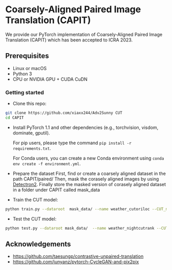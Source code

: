 # Coarsely-Aligned Paired Image Translation (CAPIT)

We provide our PyTorch implementation of Coarsely-Aligned Paired Image Translation (CAPIT) which has been accepted to ICRA 2023.

## Prerequisites
- Linux or macOS
- Python 3
- CPU or NVIDIA GPU + CUDA CuDN

### Getting started

- Clone this repo:
```bash
git clone https://github.com/xiaxx244/Adv2Sunny CUT
cd CAPIT
```

- Install PyTorch 1.1 and other dependencies (e.g., torchvision, visdom, dominate, gputil).

  For pip users, please type the command `pip install -r requirements.txt`.

  For Conda users,  you can create a new Conda environment using `conda env create -f environment.yml`.

- Prepare the dataset
  First, find or create a coarsely aligned dataset in the path CAPIT/paired/
  Then, mask the corasely aligned images by using [Detectron2](https://github.com/facebookresearch/detectron2).
  Finally store the masked version of corasely aligned dataset in a folder under CAPIT called mask_data
  
  
- Train the CUT model:
```bash
python train.py --dataroot  mask_data/ --name weather_cutoriloc --CUT_mode CUT --display_id 0 --preprocess scale_width --load_size 512

```
- Test the CUT model:
```bash
python test.py --dataroot mask_data/  --name weather_nightcutrank --CUT_mode CUT --preprocess scale_width --load_size 512
```

## Acknowledgements
- https://github.com/taesungp/contrastive-unpaired-translation
- https://github.com/junyanz/pytorch-CycleGAN-and-pix2pix
